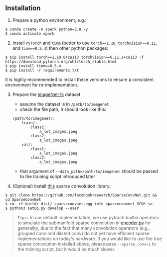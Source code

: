## Installation

1. Prepare a python environment, e.g.:
```shell script
$ conda create -n spark python=3.8 -y
$ conda activate spark
```

2. Install `PyTorch` and `timm` (better to use `torch~=1.10`, `torchvision~=0.11`, and `timm==0.5.4`) then other python packages:
```shell script
$ pip install torch==1.10.0+cu113 torchvision==0.11.1+cu113 -f https://download.pytorch.org/whl/torch_stable.html
$ pip install timm==0.5.4
$ pip install -r requirements.txt
```

It is highly recommended to install these versions to ensure a consistent environment for re-implementation.


3. Prepare the [ImageNet-1k](http://image-net.org/) dataset
    - assume the dataset is in `/path/to/imagenet`
    - check the file path, it should look like this:
    ```
    /path/to/imagenet/:
        train/:
            class1: 
                a_lot_images.jpeg
            class2:
                a_lot_images.jpeg
        val/:
            class1:
                a_lot_images.jpeg
            class2:
                a_lot_images.jpeg
    ```
    - that argument of `--data_path=/path/to/imagenet` should be passed to the training script introduced later 


4. (Optional) Install [this](https://github.com/facebookresearch/SparseConvNet) sparse convolution library:
```shell script
$ git clone https://github.com/facebookresearch/SparseConvNet.git && cd SparseConvNet
$ rm -rf build/ dist/ sparseconvnet.egg-info sparseconvnet_SCN*.so
$ python3 setup.py develop --user
```


> `Tips:` In our default implementation, we use pytorch builtin operators to simulate the submanifold sparse convolution in [encoder.py](https://github.com/keyu-tian/SparK/blob/main/encoder.py) for generality,
due to the fact that many convolution operators (e.g., grouped conv and dilated conv) do not yet have efficient sparse implementations on today's hardware.
If you would like to use the *true* sparse convolution installed above, please pass `--sparse_conv=1` to the training script, but it would be much slower.
